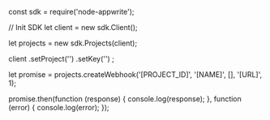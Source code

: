 const sdk = require('node-appwrite');

// Init SDK
let client = new sdk.Client();

let projects = new sdk.Projects(client);

client
    .setProject('')
    .setKey('')
;

let promise = projects.createWebhook('[PROJECT_ID]', '[NAME]', [], '[URL]', 1);

promise.then(function (response) {
    console.log(response);
}, function (error) {
    console.log(error);
});